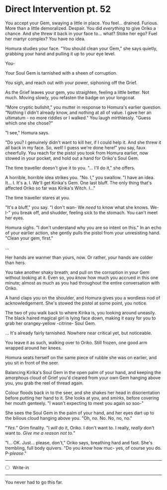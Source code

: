 # Direct Intervention pt. 52

You accept your Gem, swaying a little in place. You feel... drained. Furious. More than a little demoralized.
Despair.
You did *everything* to give Oriko a chance. And she threw it back in your face to... what? Stoke her ego? Fuel her martyr complex? You have no idea.

Homura studies your face. "You should clean your Gem," she says quietly, grabbing your hand and pulling it up to your eye level.

You-

Your Soul Gem is tarnished with a sheen of corruption.

You sigh, and reach out with your power, siphoning off the Grief.

As the Grief leaves your gem, you straighten, feeling a little better. Not much. Moving slowly, you refasten the badge on your longcoat.

"More cryptic bullshit," you mutter in response to Homura's earlier question. "Nothing I didn't already know, and nothing at all of value. I gave her an ultimatum - no more riddles or I walked." You laugh mirthlessly. "Guess which one she chose?"

"I see," Homura says.

"Do you? I genuinely didn't want to kill her, if I could help it. And she threw it all back in my face. So, well! I guess we're done here!" you say, faux cheerfully. You reach for the pistol you took from Homura earlier, now stowed in your pocket, and hold out a hand for Oriko's Soul Gem.

The time traveller doesn't give it to you. "... I'll do it," she offers.

A horrible, horrible idea strikes you. "No. I," you swallow. "I have an idea. It... I. It's a. I. We'll get Kirika's Gem. One last bluff. The only thing that's affected Oriko so far was Kirika's Witch. I..."

The time traveller stares at you.

"It's a bluff," you say. "I don't wan- We *need* to know what she knows. We- I-" you break off, and shudder, feeling sick to the stomach. You can't meet her eyes.

Homura sighs. "I don't understand why you are so intent on this." In an echo of your earlier action, she gently pulls the pistol from your unresisting hand. "Clean your gem, first."

...

Her hands are warmer than yours, now. Or rather, *your* hands are colder than hers.

You take another shaky breath, and pull on the corruption in your Gem without looking at it. Even so, you *know* how much you accrued in this one minute; almost as much as you had throughout the entire conversation with Oriko.

A hand claps you on the shoulder, and Homura gives you a wordless nod of acknowledgement. She's stowed the pistol at some point, you notice.

The two of you walk back to where Kirika is, you looking around uneasily. The black haired magical girl is lying face down, making it easy for you to grab her orangey-yellow -citrine- Soul Gem.

... It's already fairly tarnished. Nowhere near critical yet, but noticeable.

You leave it as such, walking over to Oriko. Still frozen, one good arm wrapped around her knees.

Homura seats herself on the same piece of rubble she was on earlier, and you sit in front of the seer.

Balancing Kirika's Soul Gem in the open palm of your hand, and keeping the amorphous cloud of Grief you'd cleared from your own Gem hanging above you, you grab the reel of thread again.

Colour floods back in to the seer, and she shakes her head in disorientation before putting her hand to it. She looks at you, and *smirks*, before covering her mouth genteely. "I wasn't expecting to meet you again so soo-"

She sees the Soul Gem in the palm of your hand, and her eyes dart up to the bilious cloud hanging above you. "Oh, *no.* No. No, no, no."

"*Yes.*" Grim finality. "I *will* do it, Oriko. I don't want to. I really, *really* don't want to. *Give me a reason not to.*"

"I... OK. Just... please, don't," Oriko says, breathing hard and fast. She's trembling, full body quivers. "Do you *know* how muc- yes, of course you do. P-*please*."

---

- [ ] Write-in

---

You never had to go this far.

